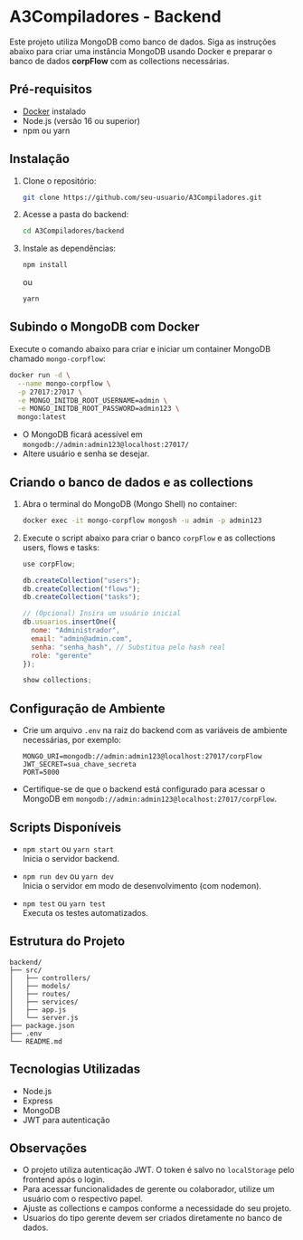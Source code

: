 # A3Compiladores - Backend

Este projeto utiliza MongoDB como banco de dados. Siga as instruções abaixo para criar uma instância MongoDB usando Docker e preparar o banco de dados **corpFlow** com as collections necessárias.

## Pré-requisitos

- [Docker](https://www.docker.com/get-started) instalado
- Node.js (versão 16 ou superior)
- npm ou yarn

## Instalação

1. Clone o repositório:
   ```bash
   git clone https://github.com/seu-usuario/A3Compiladores.git
   ```
2. Acesse a pasta do backend:
   ```bash
   cd A3Compiladores/backend
   ```
3. Instale as dependências:
   ```bash
   npm install
   ```
   ou
   ```bash
   yarn
   ```

## Subindo o MongoDB com Docker

Execute o comando abaixo para criar e iniciar um container MongoDB chamado `mongo-corpflow`:

```bash
docker run -d \
  --name mongo-corpflow \
  -p 27017:27017 \
  -e MONGO_INITDB_ROOT_USERNAME=admin \
  -e MONGO_INITDB_ROOT_PASSWORD=admin123 \
  mongo:latest
```

- O MongoDB ficará acessível em `mongodb://admin:admin123@localhost:27017/`
- Altere usuário e senha se desejar.

## Criando o banco de dados e as collections

1. Abra o terminal do MongoDB (Mongo Shell) no container:

   ```bash
   docker exec -it mongo-corpflow mongosh -u admin -p admin123
   ```

2. Execute o script abaixo para criar o banco `corpFlow` e as collections users, flows e tasks:

   ```javascript
   use corpFlow;

   db.createCollection("users");
   db.createCollection("flows");
   db.createCollection("tasks");

   // (Opcional) Insira um usuário inicial
   db.usuarios.insertOne({
     nome: "Administrador",
     email: "admin@admin.com",
     senha: "senha_hash", // Substitua pelo hash real
     role: "gerente"
   });

   show collections;
   ```

## Configuração de Ambiente

- Crie um arquivo `.env` na raiz do backend com as variáveis de ambiente necessárias, por exemplo:

   ```
   MONGO_URI=mongodb://admin:admin123@localhost:27017/corpFlow
   JWT_SECRET=sua_chave_secreta
   PORT=5000
   ```

- Certifique-se de que o backend está configurado para acessar o MongoDB em `mongodb://admin:admin123@localhost:27017/corpFlow`.

## Scripts Disponíveis

- `npm start` ou `yarn start`  
  Inicia o servidor backend.

- `npm run dev` ou `yarn dev`  
  Inicia o servidor em modo de desenvolvimento (com nodemon).

- `npm test` ou `yarn test`  
  Executa os testes automatizados.

## Estrutura do Projeto

```
backend/
├── src/
│   ├── controllers/
│   ├── models/
│   ├── routes/
│   ├── services/
│   ├── app.js
│   └── server.js
├── package.json
├── .env
└── README.md
```

## Tecnologias Utilizadas

- Node.js
- Express
- MongoDB
- JWT para autenticação

## Observações

- O projeto utiliza autenticação JWT. O token é salvo no `localStorage` pelo frontend após o login.
- Para acessar funcionalidades de gerente ou colaborador, utilize um usuário com o respectivo papel.
- Ajuste as collections e campos conforme a necessidade do seu projeto.
- Usuarios do tipo gerente devem ser criados diretamente no banco de dados.
